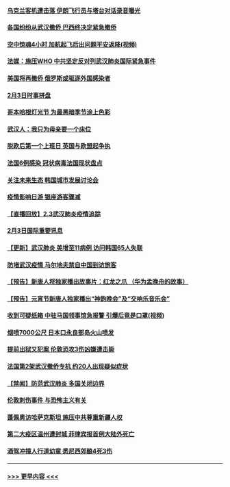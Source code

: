 #### [乌克兰客机遭击落 伊朗飞行员与塔台对话录音曝光](../pages/prog202/a102768645.md?t=02041255) 
#### [各国纷纷从武汉撤侨 巴西终决定紧急撤侨](../pages/prog202/a102768630.md?t=02041255) 
#### [空中惊魂4小时 加航起飞后出问题平安返降(视频)](../pages/prog202/a102768601.md?t=02041255) 
#### [法媒：施压WHO 中共坚定反对列武汉肺炎国际紧急事件](../pages/prog202/a102768584.md?t=02041255) 
#### [美国将再撤侨 俄罗斯或驱逐外国感染者](../pages/prog202/a102768247.md?t=02041255) 
#### [2月3日时事拼盘](../pages/prog202/a102768402.md?t=02041255) 
#### [哥本哈根灯光节 为最黑暗季节涂上色彩](../pages/prog202/a102768369.md?t=02041255) 
#### [武汉人：我只为母亲要一个床位](../pages/prog202/a102768250.md?t=02041255) 
#### [脱欧后第一个上班日 英国与欧盟起争执](../pages/prog202/a102768252.md?t=02041255) 
#### [法国6例感染 冠状病毒法国现状盘点](../pages/prog202/a102768157.md?t=02041255) 
#### [关注未来生态 韩国城市发展讨论会](../pages/prog202/a102768153.md?t=02041255) 
#### [疫情影响日游 银座游客骤减](../pages/prog202/a102768160.md?t=02041255) 
#### [【直播回放】2.3武汉肺炎疫情追踪](../pages/prog202/a102768128.md?t=02041255) 
#### [2月3日国际重要讯息](../pages/prog202/a102767896.md?t=02041255) 
#### [【更新】武汉肺炎 美增至11病例 访问韩国65人失联](../pages/prog202/a102758911.md?t=02041255) 
#### [防堵武汉疫情 马尔地夫禁自中国到访旅客](../pages/prog202/a102767847.md?t=02041255) 
#### [【预告】新唐人将独家播出故事片：红龙之爪 （华为孟晚舟的故事）](../pages/prog202/a102767728.md?t=02041255) 
#### [【预告】元宵节新唐人独家播出“神韵晚会”及“交响乐音乐会”](../pages/prog202/a102767674.md?t=02041255) 
#### [收到可疑纸箱 中驻马国领事馆急报警 引爆后竟是口罩(视频)](../pages/prog202/a102767695.md?t=02041255) 
#### [烟喷7000公尺 日本口永良部岛火山喷发](../pages/prog202/a102767687.md?t=02041255) 
#### [提前出狱又犯案 伦敦恐攻3伤凶嫌遭击毙](../pages/prog202/a102767635.md?t=02041255) 
#### [法国第2架武汉撤侨专机 约20人出现疑似症状](../pages/prog202/a102767617.md?t=02041255) 
#### [【禁闻】防范武汉肺炎  多国关闭边界](../pages/prog202/a102767542.md?t=02041255) 
#### [伦敦刺伤事件 与恐怖主义有关](../pages/prog202/a102767509.md?t=02041255) 
#### [蓬佩奥访哈萨克斯坦 施压中共尊重新疆人权](../pages/prog202/a102767395.md?t=02041255) 
#### [第二大疫区温州遭封城 菲律宾报首例大陆外死亡](../pages/prog202/a102767388.md?t=02041255) 
#### [酒驾冲撞人行道幼童 悉尼西郊酿4死3伤](../pages/prog202/a102767238.md?t=02041255) 

----
#### [ >>> 更早内容 <<< ](../indexes/prog202-earlier.md)
